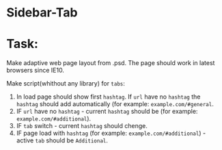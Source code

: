 # Sidebar-Tab
# Task:
Make adaptive web page layout from .psd. The page should work in latest browsers since IE10.

Make script(whithout any library) for `tabs`:

1. In load page should show first `hashtag`. If `url` have no `hashtag` the `hashtag` should add automatically (for example: `example.com/#general`.
2. IF `url` have no `hashtag` - current `hashtag` should be (for example: `example.com/#additional`).
3. IF `tab` switch - current `hashtag` should chenge.
4. IF page load with `hashtag` (for example: `example.com/#additional`) - active `tab` should be `Additional`.
